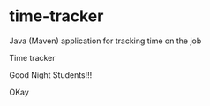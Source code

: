 # time-tracker
Java (Maven) application for tracking time on the job

Time tracker

Good Night Students!!!

OKay
